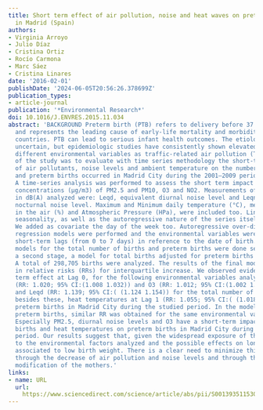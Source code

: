 ```yaml
---
title: Short term effect of air pollution, noise and heat waves on preterm births
  in Madrid (Spain)
authors:
- Virginia Arroyo
- Julio Díaz
- Cristina Ortiz
- Rocío Carmona
- Marc Sáez
- Cristina Linares
date: '2016-02-01'
publishDate: '2024-06-05T20:56:26.378699Z'
publication_types:
- article-journal
publication: '*Environmental Research*'
doi: 10.1016/J.ENVRES.2015.11.034
abstract: 'BACKGROUND Preterm birth (PTB) refers to delivery before 37 weeks of gestation
  and represents the leading cause of early-life mortality and morbidity in developed
  countries. PTB can lead to serious infant health outcomes. The etiology of PTB remains
  uncertain, but epidemiologic studies have consistently shown elevated risks with
  different environmental variables as traffic-related air pollution (TRAP). The aim
  of the study was to evaluate with time series methodology the short-term effect
  of air pollutants, noise levels and ambient temperature on the number of births
  and preterm births occurred in Madrid City during the 2001–2009 period.   METHODS
  A time-series analysis was performed to assess the short term impact of daily mean
  concentrations (µg/m3) of PM2.5 and PM10, O3 and NO2. Measurements of Acoustic Pollution
  in dB(A) analyzed were: Leqd, equivalent diurnal noise level and Leqn, equivalent
  nocturnal noise level. Maximum and Minimum daily temperature (°C), mean Humidity
  in the air (%) and Atmospheric Pressure (HPa), were included too. Linear trends,
  seasonality, as well as the autoregressive nature of the series itself were controlled.
  We added as covariate the day of the week too. Autoregressive over-dispersed Poisson
  regression models were performed and the environmental variables were included with
  short-term lags (from 0 to 7 days) in reference to the date of birth. Firstly, simple
  models for the total number of births and preterm births were done separately. In
  a second stage, a model for total births adjusted for preterm births was performed.   RESULTS
  A total of 298,705 births were analyzed. The results of the final models were expressed
  in relative risks (RRs) for interquartile increase. We observed evidence of a short
  term effect at Lag 0, for the following environmental variables analyzed, PM2.5
  (RR: 1.020; 95% CI:(1.008 1.032)) and O3 (RR: 1.012; 95% CI:(1.002 1.022)) concentrations
  and Leqd (RR: 1.139; 95% CI:( (1.124 1.154)) for the total number of births, and
  besides these, heat temperatures at Lag 1 (RR: 1.055; 95% CI:( (1.018 1.092)) on
  preterm births in Madrid City during the studied period. In the model adjusted for
  preterm births, similar RR was obtained for the same environmental variables.   CONCLUSIONS
  Especially PM2.5, diurnal noise levels and O3 have a short-term impact on total
  births and heat temperatures on preterm births in Madrid City during the studied
  period. Our results suggest that, given the widespread exposure of the population
  to the environmental factors analyzed and the possible effects on long-term health
  associated to low birth weight. There is a clear need to minimize this exposure
  through the decrease of air pollution and noise levels and through the behavior
  modification of the mothers.'
links:
- name: URL
  url: 
    https://www.sciencedirect.com/science/article/abs/pii/S0013935115301626?via%3Dihub
---
```

